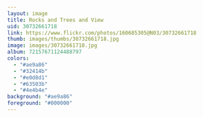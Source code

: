 ```yaml
---
layout: image
title: Rocks and Trees and View
uid: 30732661718
link: https://www.flickr.com/photos/160685305@N03/30732661718
thumb: images/thumbs/30732661718.jpg
image: images/30732661718.jpg
album: 72157671124488797
colors: 
  - "#ae9a86"
  - "#32414b"
  - "#e0d8d1"
  - "#63503b"
  - "#4e4b4e"
background: "#ae9a86"
foreground: "#000000"
---
```


